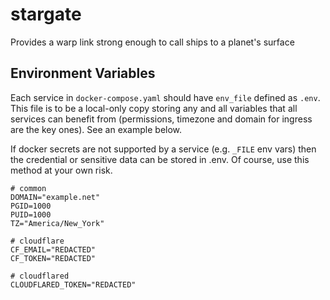 # stargate
Provides a warp link strong enough to call ships to a planet's surface

## Environment Variables

Each service in `docker-compose.yaml` should have `env_file` defined as `.env`. This file is to be a local-only copy storing any and all variables that all services can benefit from (permissions, timezone and domain for ingress are the key ones). See an example below.

If docker secrets are not supported by a service (e.g. `_FILE` env vars) then the credential or sensitive data can be stored in .env. Of course, use this method at your own risk.

```
# common
DOMAIN="example.net"
PGID=1000
PUID=1000
TZ="America/New_York"

# cloudflare
CF_EMAIL="REDACTED"
CF_TOKEN="REDACTED"

# cloudflared
CLOUDFLARED_TOKEN="REDACTED"
```
